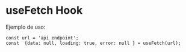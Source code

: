 # useFetch Hook

Ejemplo de uso:

```
const url = 'api endpoint';
const  {data: null, loading: true, error: null } = useFetch(url);
```

 